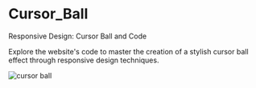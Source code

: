 # Cursor_Ball

Responsive Design: Cursor Ball and Code

Explore the website's code to master the creation of a stylish cursor ball effect through responsive design techniques.

![cursor ball](https://github.com/akmweb/cursor_ball/assets/150655160/ac815ffd-e29f-413f-9468-6911562fd80a)
